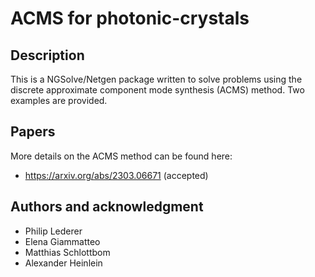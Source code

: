# ACMS for photonic-crystals

## Description
This is a NGSolve/Netgen package written to solve problems using the discrete approximate component mode synthesis (ACMS) method. Two examples are provided. 

## Papers
More details on the ACMS method can be found here:

- https://arxiv.org/abs/2303.06671 (accepted)

## Authors and acknowledgment

- Philip Lederer 
- Elena Giammatteo
- Matthias Schlottbom
- Alexander Heinlein


